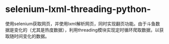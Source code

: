 # selenium-lxml-threading-python-
使用selenium获取网页，并使用lxml解析网页，同时实现翻页功能。由于斗鱼数据是变化的（尤其是热度数据），利用threading模块实现定时循环爬取数据，以获取随时间变化的数据。
